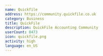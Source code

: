```yaml
---
name: Quickfile
address: https://community.quickfile.co.uk
category: Business
title: QuickFile
description: QuickFile Accounting Community
userCount: 8473
icon: quickfile.png
activity: high
language: en_US
---
```

